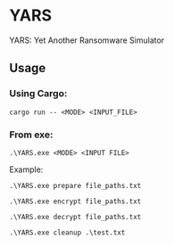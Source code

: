 # YARS
YARS: Yet Another Ransomware Simulator

## Usage
### Using Cargo:
```
cargo run -- <MODE> <INPUT_FILE>
```
### From exe:
```
.\YARS.exe <MODE> <INPUT FILE>
```
Example:
```
.\YARS.exe prepare file_paths.txt

.\YARS.exe encrypt file_paths.txt

.\YARS.exe decrypt file_paths.txt

.\YARS.exe cleanup .\test.txt
```
